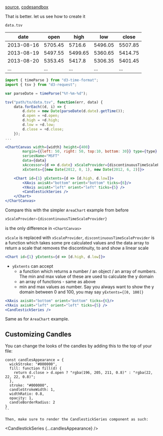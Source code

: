 [source](https://github.com/rrag/react-stockcharts/blob/master/docs/lib/charts/CandleStickStockScaleChart.js), [codesandbox](https://codesandbox.io/s/github/rrag/react-stockcharts-examples2/tree/master/examples/CandleStickStockScaleChart)

That is better. let us see how to create it

`data.tsv`

date       | open     | high | low | close
-----------|----------| -----|-----|------
2013-08-16 | 5705.45 | 5716.6 | 5496.05 | 5507.85
2013-08-19 | 5497.55 | 5499.65 | 5360.65 | 5414.75
2013-08-20 | 5353.45 | 5417.8 | 5306.35 | 5401.45
... | ... | ... | ... | ...


```js
import { timeParse } from "d3-time-format";
import { tsv } from "d3-request";

var parseDate = timeParse("%Y-%m-%d");

tsv("path/to/data.tsv", function(err, data) {
	data.forEach((d, i) => {
		d.date = new Date(parseDate(d.date).getTime());
		d.open = +d.open;
		d.high = +d.high;
		d.low = +d.low;
		d.close = +d.close;
	});
...
```

```jsx
<ChartCanvas width={width} height={400}
		margin={{left: 50, right: 50, top:10, bottom: 30}} type={type}
		seriesName="MSFT"
		data={data}
		xAccessor={d => d.date} xScaleProvider={discontinuousTimeScaleProvider}
		xExtents={[new Date(2012, 0, 1), new Date(2012, 6, 2)]}>

	<Chart id={1} yExtents={d => [d.high, d.low]}>
		<XAxis axisAt="bottom" orient="bottom" ticks={6}/>
		<YAxis axisAt="left" orient="left" ticks={5} />
		<CandlestickSeries />
	</Chart>
</ChartCanvas>
```

Compare this with the simpler `AreaChart` example from before

```js
xScaleProvider={discontinuousTimeScaleProvider}
```

is the only difference in `<ChartCanvas>`

`xScale` is replaced with `xScaleProvider`, `discontinuousTimeScaleProvider` is a function which takes some pre calculated values and the data array to return a scale that removes the discontinuity, to and show a linear scale

```jsx
<Chart id={1} yExtents={d => [d.high, d.low]}>
```

- `yExtents` can accept
	- a function which returns a number / an object / an array of numbers. The min and max value of these are used to calculate the y domain
	- an array of functions - same as above
	- min and max values as number. Say you always want to show the y domain between 0 and 100, you may say `yExtents={[0, 100]}`

```jsx
<XAxis axisAt="bottom" orient="bottom" ticks={6}/>
<YAxis axisAt="left" orient="left" ticks={5} />
<CandlestickSeries />
```

Same as for `AreaChart` example.

## Customizing Candles

You can change the looks of the candles by adding this to the top of your file:

```
const candlesAppearance = {
  wickStroke: "#000000",
  fill: function fill(d) {
    return d.close > d.open ? "rgba(196, 205, 211, 0.8)" : "rgba(22, 22, 22, 0.8)";
  },
  stroke: "#000000",
  candleStrokeWidth: 1,
  widthRatio: 0.8,
  opacity: 1,
  candleBorderRadius: 2
}
``

Then, make sure to render the CandlestickSeries component as such:

```
<CandlestickSeries {...candlesAppearance} />
```
